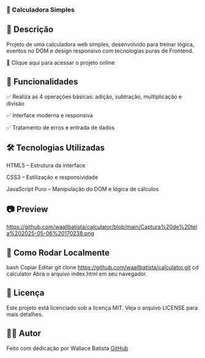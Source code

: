### 🧮 Calculadora Simples





## 📌 Descrição
Projeto de uma calculadora web simples, desenvolvido para treinar lógica, eventos no DOM e design responsivo com tecnologias puras de Frontend.

🔗 Clique aqui para acessar o projeto online

## 🚀 Funcionalidades
✅ Realiza as 4 operações básicas: adição, subtração, multiplicação e divisão

✅ Interface moderna e responsiva

✅ Tratamento de erros e entrada de dados

## 🛠️ Tecnologias Utilizadas
HTML5 – Estrutura da interface

CSS3 – Estilização e responsividade

JavaScript Puro – Manipulação do DOM e lógica de cálculos

## 📷 Preview

https://github.com/waallbatista/calculator/blob/main/Captura%20de%20tela%202025-05-06%20170238.png

## 📂 Como Rodar Localmente
bash
Copiar
Editar
git clone https://github.com/waallbatista/calculator.git
cd calculator
Abra o arquivo index.html em seu navegador.

## 📄 Licença
Este projeto está licenciado sob a licença MIT. Veja o arquivo LICENSE para mais detalhes.

## 🙋‍♂️ Autor
Feito com dedicação por Wallace Batista
[GitHub](https://github.com/waallbatista)
